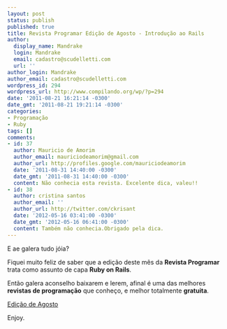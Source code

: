```yaml
---
layout: post
status: publish
published: true
title: Revista Programar Edição de Agosto - Introdução ao Rails
author:
  display_name: Mandrake
  login: Mandrake
  email: cadastro@scudelletti.com
  url: ''
author_login: Mandrake
author_email: cadastro@scudelletti.com
wordpress_id: 294
wordpress_url: http://www.compilando.org/wp/?p=294
date: '2011-08-21 16:21:14 -0300'
date_gmt: '2011-08-21 19:21:14 -0300'
categories:
- Programação
- Ruby
tags: []
comments:
- id: 37
  author: Mauricio de Amorim
  author_email: mauriciodeamorim@gmail.com
  author_url: http://profiles.google.com/mauriciodeamorim
  date: '2011-08-31 14:40:00 -0300'
  date_gmt: '2011-08-31 14:40:00 -0300'
  content: Não conhecia esta revista. Excelente dica, valeu!!
- id: 38
  author: cristina santos
  author_email: ''
  author_url: http://twitter.com/ckrisant
  date: '2012-05-16 03:41:00 -0300'
  date_gmt: '2012-05-16 06:41:00 -0300'
  content: Também não conhecia.Obrigado pela dica.
---
```

E ae galera tudo jóia?

Fiquei muito feliz de saber que a edição deste mês da **Revista Programar** trata como assunto de capa **Ruby on Rails**.

Então galera aconselho baixarem e lerem, afinal é uma das melhores **revistas de programação** que conheço, e melhor totalmente **gratuita**.

[Edição de Agosto](http://www.portugal-a-programar.org/revista-programar/edicoes/download.php?e=30&t=site)

Enjoy.
